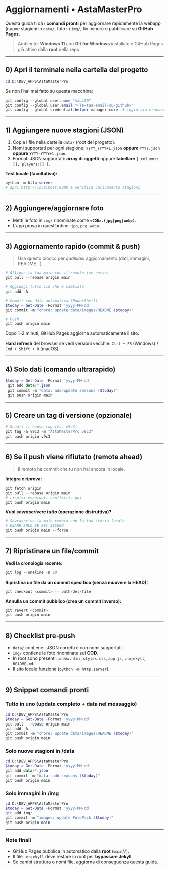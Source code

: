 # Aggiornamenti • AstaMasterPro

Questa guida ti dà i **comandi pronti** per aggiornare rapidamente la webapp (nuove stagioni in `data/`, foto in `img/`, fix minori) e pubblicare su **GitHub Pages**.

> Ambiente: **Windows 11** con **Git for Windows** installato e GitHub Pages già attivo dalla **root** della repo.

---

## 0) Apri il terminale nella cartella del progetto
```powershell
cd D:\DEV_APPS\AstaMasterPro
```

Se non l’hai mai fatto su questa macchina:
```powershell
git config --global user.name "mauz79"
git config --global user.email "<la-tua-email-su-github>"
git config --global credential.helper manager-core  # login via browser/token automatico
```

---

## 1) Aggiungere nuove stagioni (JSON)
1. Copia i file nella cartella `data/` (root del progetto).
2. Nomi supportati per ogni stagione: `YYYY_YYYY+1.json` **oppure** `YYYY.json` **oppure** `YYYY-YYYY+1.json`.
3. Formati JSON supportati: **array di oggetti** oppure **tabellare** `{ columns:[], players:[] }`.

**Test locale (facoltativo):**
```powershell
python -m http.server
# apri http://localhost:8000 e verifica caricamento stagioni
```

---

## 2) Aggiungere/aggiornare foto
- Metti le foto in `img/` rinominate come **`<COD>.(jpg|png|webp)`**.
- L’app prova in quest’ordine: `jpg`, `png`, `webp`.

---

## 3) Aggiornamento rapido (commit & push)
> Usa questo blocco per *qualsiasi* aggiornamento (dati, immagini, README…).

```powershell
# Allinea la tua main con il remoto (se serve)
git pull --rebase origin main

# Aggiungi tutto ciò che è cambiato
git add -A

# Commit con data automatica (PowerShell)
$today = Get-Date -Format 'yyyy-MM-dd'
git commit -m "chore: update data/images/README ($today)"

# Push
git push origin main
```

Dopo 1–2 minuti, GitHub Pages aggiorna automaticamente il sito.

**Hard refresh** del browser se vedi versioni vecchie: `Ctrl + F5` (Windows) / `Cmd + Shift + R` (macOS). 

---

## 4) Solo dati (comando ultrarapido)
```powershell
$today = Get-Date -Format 'yyyy-MM-dd'
 git add data/*.json
 git commit -m "data: add/update seasons ($today)"
 git push origin main
```

---

## 5) Creare un tag di versione (opzionale)
```powershell
# Scegli il nuovo tag (es. v9c3)
git tag -a v9c3 -m "AstaMasterPro v9c3"
git push origin v9c3
```

---

## 6) Se il push viene rifiutato (remote ahead)
> Il remoto ha commit che tu non hai ancora in locale.

**Integra e riprova:**
```powershell
git fetch origin
git pull --rebase origin main
# risolvi eventuali conflitti, poi
git push origin main
```

**Vuoi *sovrascrivere tutto* (operazione distruttiva)?**
```powershell
# Sovrascrive la main remota con la tua storia locale
# USARE SOLO SE SEI SICURO
git push origin main --force
```

---

## 7) Ripristinare un file/commit
**Vedi la cronologia recente:**
```powershell
git log --oneline -n 20
```

**Ripristina un file da un commit specifico (senza muovere la HEAD):**
```powershell
git checkout <commit> -- path/del/file
```

**Annulla un commit pubblico (crea un commit inverso):**
```powershell
git revert <commit>
git push origin main
```

---

## 8) Checklist pre‑push
- `data/` contiene i JSON corretti e con nomi supportati.
- `img/` contiene le foto rinominate sul **COD**.
- In root sono presenti: `index.html`, `styles.css`, `app.js`, `.nojekyll`, `README.md`.
- Il sito locale funziona (`python -m http.server`).

---

## 9) Snippet comandi pronti
### Tutto in uno (update completo + data nel messaggio)
```powershell
cd D:\DEV_APPS\AstaMasterPro
$today = Get-Date -Format 'yyyy-MM-dd'
git pull --rebase origin main
git add -A
git commit -m "chore: update data/images/README ($today)"
git push origin main
```

### Solo nuove stagioni in /data
```powershell
cd D:\DEV_APPS\AstaMasterPro
$today = Get-Date -Format 'yyyy-MM-dd'
git add data/*.json
git commit -m "data: add seasons ($today)"
git push origin main
```

### Solo immagini in /img
```powershell
cd D:\DEV_APPS\AstaMasterPro
$today = Get-Date -Format 'yyyy-MM-dd'
git add img/
git commit -m "images: update FotoPack ($today)"
git push origin main
```

---

### Note finali
- GitHub Pages pubblica in automatico dalla **root** (`main`/`/`).
- Il file `.nojekyll` deve restare in root per **bypassare Jekyll**.
- Se cambi struttura o nomi file, aggiorna di conseguenza questa guida.
